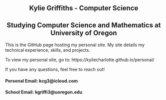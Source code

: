 <!--kyliegriffiths.github.io-->
<h2 align="center">Kylie Griffiths - Computer Science</h2>
<h2 align="center">Studying Computer Science and Mathematics at University of Oregon</h2>

<body>
  <p>
    This is the GitHub page hosting my personal site. My site details my technical experience, skills, and projects.
  </p>
  <p>
    To view my personal site, go to: https://kyliecharlotte.github.io/personal/
  </p>
  <p>
    If you have any questions, feel free to reach out! 
  </p>
  <h4 align="left">
    Personal Email: kcg3@icloud.com
  </h4><h4 align = "left">
    School Email: kgriffi3@uoregon.edu
  </h4>
  
</body>

